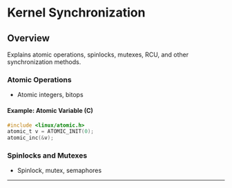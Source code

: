 # Kernel Synchronization

## Overview
Explains atomic operations, spinlocks, mutexes, RCU, and other synchronization methods.

### Atomic Operations
- Atomic integers, bitops

#### Example: Atomic Variable (C)
```c
#include <linux/atomic.h>
atomic_t v = ATOMIC_INIT(0);
atomic_inc(&v);
```

### Spinlocks and Mutexes
- Spinlock, mutex, semaphores

---
